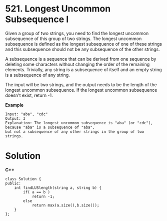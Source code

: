 # 521. Longest Uncommon Subsequence I
Given a group of two strings, you need to find the longest uncommon subsequence of this group of two strings. The longest 
uncommon subsequence is defined as the longest subsequence of one of these strings and this subsequence should not be any
subsequence of the other strings.

A subsequence is a sequence that can be derived from one sequence by deleting some characters without changing the order of
the remaining elements. Trivially, any string is a subsequence of itself and an empty string is a subsequence of any string.

The input will be two strings, and the output needs to be the length of the longest uncommon subsequence. If the longest 
uncommon subsequence doesn't exist, return -1.

**Example**
```
Input: "aba", "cdc"
Output: 3
Explanation: The longest uncommon subsequence is "aba" (or "cdc"), 
because "aba" is a subsequence of "aba", 
but not a subsequence of any other strings in the group of two strings. 
```

# Solution
**C++**
```
class Solution {
public:
    int findLUSlength(string a, string b) {
        if( a == b )
            return -1;
        else 
            return max(a.size(),b.size());
    }
};
```
